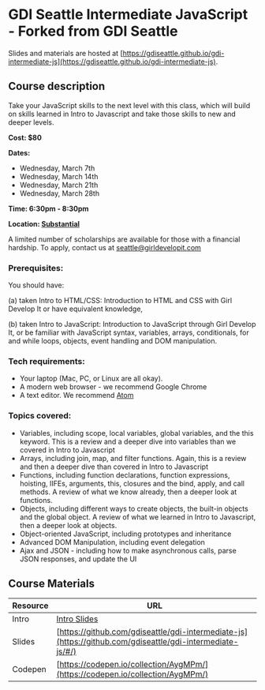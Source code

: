 # GDI Seattle Intermediate JavaScript - Forked from GDI Seattle

Slides and materials are hosted at [https://gdiseattle.github.io/gdi-intermediate-js](https://gdiseattle.github.io/gdi-intermediate-js).

## Course description

Take your JavaScript skills to the next level with this class, which will build on skills learned in Intro to Javascript and take those skills to new and deeper levels.

**Cost: $80**

**Dates:**
 - Wednesday, March 7th
 - Wednesday, March 14th
 - Wednesday, March 21th
 - Wednesday, March 28th

**Time: 6:30pm - 8:30pm**

**Location: [Substantial](https://goo.gl/maps/HroHZSaKRRs)**

A limited number of scholarships are available for those with a financial hardship. To apply, contact us at seattle@girldevelopit.com


### Prerequisites:

You should have:

(a) taken Intro to HTML/CSS: Introduction to HTML and CSS with Girl Develop It or have equivalent knowledge,

(b) taken Intro to JavaScript: Introduction to JavaScript through Girl Develop It, or be familiar with JavaScript syntax, variables, arrays, conditionals, for and while loops, objects, event handling and DOM manipulation.


### Tech requirements:

 - Your laptop (Mac, PC, or Linux are all okay).
 - A modern web browser - we recommend Google Chrome
 - A text editor. We recommend [Atom](http://atom.io)


### Topics covered:

 - Variables, including scope, local variables, global variables, and the this keyword. This is a review and a deeper dive into variables than we covered in Intro to Javascript
 - Arrays, including join, map, and filter functions. Again, this is a review and then a deeper dive than covered in Intro to Javascript
 - Functions, including function declarations, function expressions, hoisting, IIFEs, arguments, this, closures and the bind, apply, and call methods. A review of what we know already, then a deeper look at functions.
 - Objects, including different ways to create objects, the built-in objects and the global object. A review of what we learned in Intro to Javascript, then a deeper look at objects.
 - Object-oriented JavaScript, including prototypes and inheritance
 - Advanced DOM Manipulation, including event delegation
 - Ajax and JSON - including how to make asynchronous calls, parse JSON responses, and update the UI
 
 
 ## Course Materials

Resource|URL
---|---
Intro|[Intro Slides](https://github.com/gdiseattle/gdi-intermediate-js)
Slides|[https://github.com/gdiseattle/gdi-intermediate-js](https://github.com/gdiseattle/gdi-intermediate-js/#/)
Codepen|[https://codepen.io/collection/AygMPm/](https://codepen.io/collection/AygMPm/)


